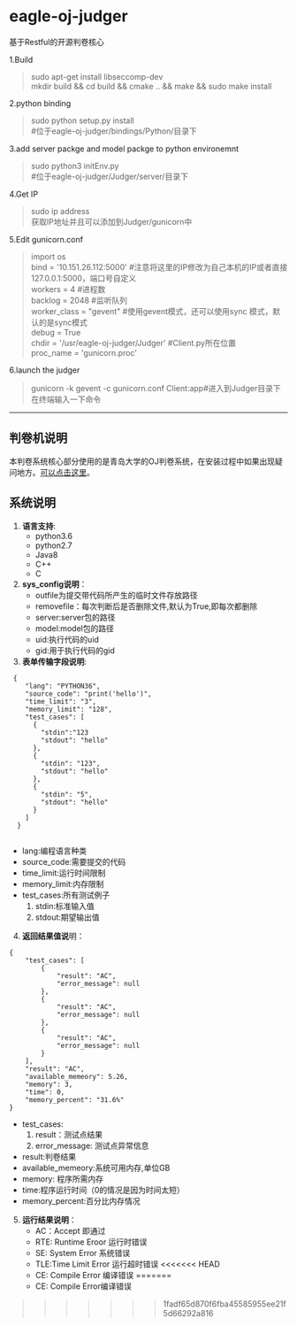 ﻿# eagle-oj-judger
基于Restful的开源判卷核心

1.Build
> sudo apt-get install libseccomp-dev  
mkdir build && cd build && cmake .. && make && sudo make install

2.python binding
> sudo python setup.py install  
> #位于eagle-oj-judger/bindings/Python/目录下

3.add server packge and model packge to python environemnt
> sudo python3 initEnv.py   
#位于eagle-oj-judger/Judger/server/目录下

4.Get IP
> sudo ip address  
> 获取IP地址并且可以添加到Judger/gunicorn中

5.Edit gunicorn.conf

> import os  
bind = '10.151.26.112:5000'  #注意将这里的IP修改为自己本机的IP或者直接127.0.0.1:5000，端口号自定义  
workers = 4     #进程数  
backlog = 2048      #监听队列  
worker_class = "gevent"     #使用gevent模式，还可以使用sync 模式，默认的是sync模式  
debug = True  
chdir = '/usr/eagle-oj-judger/Judger' #Client.py所在位置  
proc_name = 'gunicorn.proc'

6.launch the judger
> gunicorn -k gevent -c gunicorn.conf Client:app#进入到Judger目录下在终端输入一下命令


---
## 判卷机说明

本判卷系统核心部分使用的是青岛大学的OJ判卷系统，在安装过程中如果出现疑问地方。[可以点击这里](http://docs.onlinejudge.me/#/judger/api)。

## 系统说明
1. **语言支持**:
    - python3.6
    - python2.7
    - Java8
    - C++
    - C
2. **sys_config说明**：
	-  outfile为提交带代码所产生的临时文件存放路径
	-  removefile：每次判断后是否删除文件,默认为True,即每次都删除
	-  server:server包的路径
	-  model:model包的路径
	-  uid:执行代码的uid
	-  gid:用于执行代码的gid
3.  **表单传输字段说明**:

```
 {
    "lang": "PYTHON36",  
    "source_code": "print('hello')",  
    "time_limit": "3",  
    "memory_limit": "128",  
    "test_cases": [  
      {  
        "stdin":"123  
        "stdout": "hello"  
      },  
      {
        "stdin": "123",  
        "stdout": "hello"  
      },  
      {   
        "stdin": "5",  
        "stdout": "hello"  
      }  
    ]  
  }
  
```

  - lang:编程语言种类
  - source_code:需要提交的代码
  - time_limit:运行时间限制
  - memory_limit:内存限制
  - test_cases:所有测试例子
      1. stdin:标准输入值
      2. stdout:期望输出值

4. **返回结果值说**明：
```
{  
    "test_cases": [  
        {  
            "result": "AC",  
            "error_message": null  
        },  
        {  
            "result": "AC",  
            "error_message": null  
        },
        {  
            "result": "AC",  
            "error_message": null  
        }  
    ],  
    "result": "AC",  
    "available_memeory": 5.26,  
    "memory": 3,  
    "time": 0,  
    "memory_percent": "31.6%"  
}

```

 -  test_cases:
	1. result：测试点结果
	2. error_message: 测试点异常信息
 - result:判卷结果
 - available_memeory:系统可用内存,单位GB
 - memory: 程序所需内存
 - time:程序运行时间（0的情况是因为时间太短）
 - memory_percent:百分比内存情况

5. **运行结果说明**：
    - AC：Accept 即通过
    - RTE: Runtime Eroor 运行时错误
    - SE: System Error 系统错误
    - TLE:Time Limit Error 运行超时错误
<<<<<<< HEAD
    - CE: Compile Error 编译错误
=======
    - CE: Compile Error编译错误
>>>>>>> 1fadf65d870f6fba45585955ee21f5d66292a816
